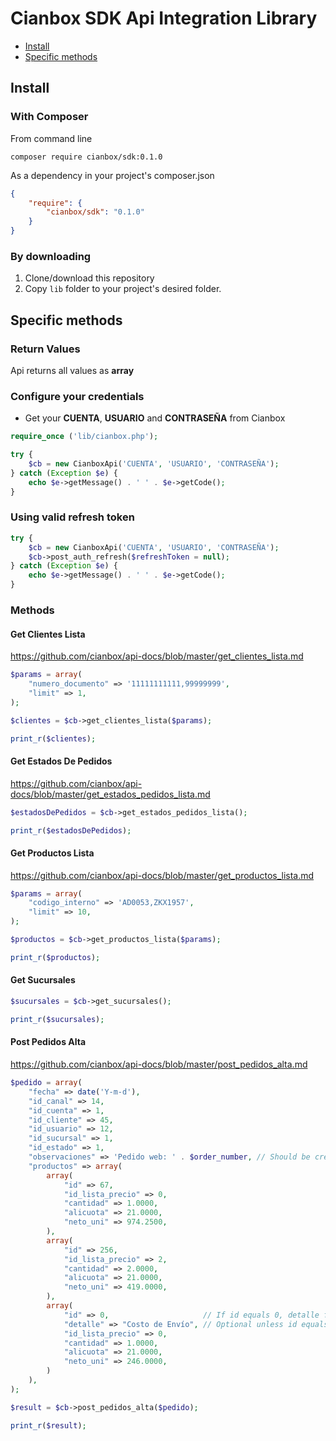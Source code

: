 # Cianbox SDK Api Integration Library

* [Install](#install)
* [Specific methods](#specific-methods)

<a name="install"></a>
## Install

### With Composer

From command line

```
composer require cianbox/sdk:0.1.0
```

As a dependency in your project's composer.json

```json
{
    "require": {
        "cianbox/sdk": "0.1.0"
    }
}
```

### By downloading

1. Clone/download this repository
2. Copy `lib` folder to your project's desired folder.

<a name="specific-methods"></a>
## Specific methods

### Return Values
Api returns all values as **array**

### Configure your credentials

* Get your **CUENTA**, **USUARIO** and **CONTRASEÑA** from Cianbox

```php
require_once ('lib/cianbox.php');

try {
    $cb = new CianboxApi('CUENTA', 'USUARIO', 'CONTRASEÑA');
} catch (Exception $e) {
    echo $e->getMessage() . ' ' . $e->getCode();
}
```

### Using valid refresh token

```php
try {
    $cb = new CianboxApi('CUENTA', 'USUARIO', 'CONTRASEÑA');
    $cb->post_auth_refresh($refreshToken = null);
} catch (Exception $e) {
    echo $e->getMessage() . ' ' . $e->getCode();
}
```

### Methods

#### Get Clientes Lista

https://github.com/cianbox/api-docs/blob/master/get_clientes_lista.md

```php
$params = array(
    "numero_documento" => '11111111111,99999999',
    "limit" => 1,
);

$clientes = $cb->get_clientes_lista($params);

print_r($clientes);
```

#### Get Estados De Pedidos

https://github.com/cianbox/api-docs/blob/master/get_estados_pedidos_lista.md

```php
$estadosDePedidos = $cb->get_estados_pedidos_lista();

print_r($estadosDePedidos);
```

#### Get Productos Lista

https://github.com/cianbox/api-docs/blob/master/get_productos_lista.md

```php
$params = array(
    "codigo_interno" => 'AD0053,ZKX1957',
    "limit" => 10,
);

$productos = $cb->get_productos_lista($params);

print_r($productos);
```

#### Get Sucursales

```php
$sucursales = $cb->get_sucursales();

print_r($sucursales);
```

#### Post Pedidos Alta

https://github.com/cianbox/api-docs/blob/master/post_pedidos_alta.md

```php
$pedido = array(
    "fecha" => date('Y-m-d'),
    "id_canal" => 14,
    "id_cuenta" => 1,
    "id_cliente" => 45,
    "id_usuario" => 12,
    "id_sucursal" => 1,
    "id_estado" => 1,
    "observaciones" => 'Pedido web: ' . $order_number, // Should be created by your eCommerce platform
    "productos" => array(
        array(
            "id" => 67,
            "id_lista_precio" => 0,
            "cantidad" => 1.0000,
            "alicuota" => 21.0000,
            "neto_uni" => 974.2500,
        ),
        array(
            "id" => 256,
            "id_lista_precio" => 2,
            "cantidad" => 2.0000,
            "alicuota" => 21.0000,
            "neto_uni" => 419.0000,
        ),
        array(
            "id" => 0,                     // If id equals 0, detalle field is mandatory
            "detalle" => "Costo de Envío", // Optional unless id equals 0
            "id_lista_precio" => 0,
            "cantidad" => 1.0000,
            "alicuota" => 21.0000,
            "neto_uni" => 246.0000,
        )
    ),
);

$result = $cb->post_pedidos_alta($pedido);

print_r($result);

